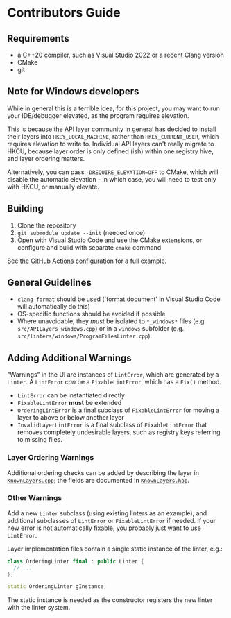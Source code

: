 # Contributors Guide

## Requirements

- a C++20 compiler, such as Visual Studio 2022 or a recent Clang version
- CMake
- git

## Note for Windows developers

While in general this is a terrible idea, for this project, you may want to run your IDE/debugger elevated, as the program requires elevation.

This is because the API layer community in general has decided to install their layers into `HKEY_LOCAL_MACHINE`, rather than `HKEY_CURRENT_USER`, which requires elevation to write to. Individual API layers can't really migrate to HKCU, because layer order is only defined (ish) within one registry hive, and layer ordering matters.

Alternatively, you can pass `-DREQUIRE_ELEVATION=OFF` to CMake, which will disable the automatic elevation - in which case, you will need to test only with HKCU, or manually elevate.

## Building

1. Clone the repository
2. `git submodule update --init` (needed once)
3. Open with Visual Studio Code and use the CMake extensions, or configure and build with separate `cmake` command

See [the GitHub Actions configuration](../.github/workflows/ci.yml) for a full example.

## General Guidelines

- `clang-format` should be used ('format document' in Visual Studio Code will automatically do this)
- OS-specific functions should be avoided if possible
- Where unavoidable, they *must* be isolated to `*_windows*` files (e.g. `src/APILayers_windows.cpp`) or in a `windows` subfolder (e.g. `src/linters/windows/ProgramFilesLinter.cpp`).

## Adding Additional Warnings

"Warnings" in the UI are instances of `LintError`, which are generated by a `Linter`. A `LintError` *can* be a `FixableLintError`, which has a `Fix()` method.

- `LintError` can be instantiated directly
- `FixableLintError` **must** be extended
- `OrderingLintError` is a final subclass of `FixableLintError` for moving a layer to above or below another layer
- `InvalidLayerLintError` is a final subclass of `FixableLintError` that removes completely undesirable layers, such as registry keys referring to missing files.

### Layer Ordering Warnings

Additional ordering checks can be added by describing the layer in [`KnownLayers.cpp`](../src/KnownLayers.cpp); the fields are documented in [`KnownLayers.hpp`](../src/KnownLayers.hpp).

### Other Warnings

Add a new `Linter` subclass (using existing linters as an example), and additional subclasses of `LintError` or `FixableLintError` if needed. If your new error is not automatically fixable, you probably just want to use `LintError`.

Layer implementation files contain a single static instance of the linter, e.g.:

```C++
class OrderingLinter final : public Linter {
  // ...
};

static OrderingLinter gInstance;
```

The static instance is needed as the constructor registers the new linter
with the linter system.